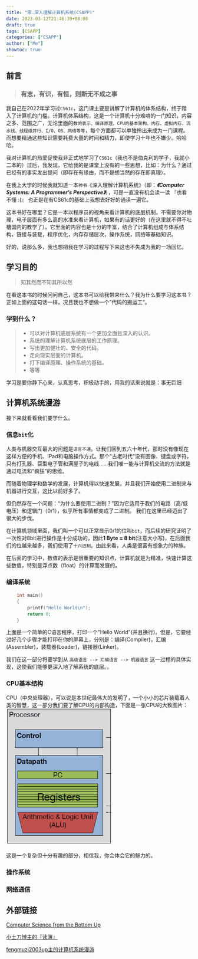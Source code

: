 ```yaml
---
title: "零.深入理解计算机系统(CSAPP)"
date: 2023-03-12T21:46:39+08:00
draft: true
tags: [CSAPP]
categories: ["CSAPP"]
author: ["Me"]
showtoc: true
---
```


## 前言
>
>### 有志，有识，有恒，则断无不成之事

我自己在2022年学习过`CS61c`，这门课主要是讲解了计算机的体系结构，终于踏入了计算机的门槛。计算机体系结构，这是一个计算机十分难啃的一门知识，内容之多、范围之广，无论里面的`数的表示、编译原理、CPU的基本架构、内存、虚拟内存、流水线、线程级并行、I/O、OS、网络等等`，每个方面都可以单独拎出来成为一门课程。而想要精通这些知识需要耗费大量的时间和精力，即使学习十年也不嫌少。哈哈哈。

我对计算机的热爱促使我非正式地学习了`CS61c`（我也不是伯克利的学子，我就小二本的）过后，我发现，它给我的是课堂上没有的一些思想，比如：为什么？通过已经有的事实发出提问（即存在有缘由，而不是想当然的存在即真理）。

在我上大学的时候我就知道一本`神书`《深入理解计算机系统》（即：***《Computer Systems: A Programmer’s Perspective》***），可是一直没有机会读一读 『也看不懂 :(』  也正是在有CS61c的基础上我想去好好的通读一遍它。

这本书好在哪里？它是一本以程序员的视角来看计算机的底层机制，不需要你对物理，电子层面有多么高的水准来看计算机，如果有的话更好的（在这里就不得不吐槽国内的教学了）。它里面的内容也是十分的丰富，结合了计算机组成与体系结构，链接与装载，程序优化，内存存储层次，操作系统，网络等基础知识。

好的，说那么多，我也想把我在学习的过程写下来这也不失成为我的一场回忆。

## 学习目的
>
> 知其然而不知其所以然

在看这本书的时候问问自己，这本书可以给我带来什么？我为什么要学习这本书？正如上面的这句话一样，况且我也不想做一个”代码的搬运工“。

### 学到什么？

> - 可以对计算机底层系统有一个更加全面且深入的认识。
> - 系统的理解计算机系统底层的工作原理。
> - 写出更加健壮的、安全的代码。
> - 走向现实层面的计算机。
> - 打下编译原理、操作系统的基础。
> - 等等

学习是要你静下心来，认真思考，积极动手的，用我的话来说就是：事无巨细

## 计算机系统漫游

接下来就看看我们要学什么。

### 信息`bit`化

人类与机器交互最大的问题是`语言不通`。让我们回到五六十年代，那时没有像现在这样方便的手机、iPad和电脑操作方式。那个"古老时代"没有图像、键盘或字符，只有打孔器、巨型电子管和满屋子的电线......我们唯一能与计算机交流的方法就是通过电流和“疯狂”的思维。

而随着物理学和数学的发展，计算机得以快速发展，并且我们开始使用二进制来与机器进行交互，这比以前好多了。

但仍然存在一个问题：“为什么要使用二进制？”因为它适用于我们的电路（高/低电压）和逻辑门（0/1），似乎所有事情都变成了二进制。 我们在这里已经迈出了很大的步伐。

在计算机领域里面，我们叫一个可以正常显示0/1的位叫`bit`，而后续的研究证明了一次性对8bit进行操作是十分成功的，因此**1 Byte = 8 bit**(注意大小写)，在后面我们的位越来越多，我们使用了`十六进制`。由此来看，人类是很富有想象力的种族。

在后面的学习中，数值的表示是很重要的知识点，计算机就是为精准，快速计算这些数值，特别是浮点数（float）的计算而发展的。

### 编译系统

```c
    int main()
    {
        printf("Hello World\n");
        return 0;
    }
```

上面是一个简单的C语言程序，打印一个"Hello World"(并且换行)，但是，它要经过好几个步骤才能打印在你的屏幕上，分别是：编译(Compiler)，汇编(Assembler)，装载器(Loader)，链接器(Linker)。

我们在这一部分将要学到从 `高级语言 --> 汇编语言 --> 机器语言` 这一过程的具体实现，这使我们能够更深入地了解系统的底层。。

### CPU基本结构

CPU（中央处理器），可以说是本世纪最伟大的发明了，一个小小的芯片装载着人类的智慧，这一部分我们要了解CPU的内部构造，下面是一张CPU的大致图片：
![图像CPU](./../../static/img/CPU.png)

这是一个复杂但十分有趣的部分，相信我，你会体会它的魅力的。

### 操作系统



### 网络通信

## 外部链接

[Computer Science from the Bottom Up](https://www.bottomupcs.com/index.html)

[小土刀博主的『读薄』](https://wdxtub.com/)

[fengmuzi2003up主的计算机系统漫游](https://fengmuzi2003.gitbook.io/csapp3e/)
